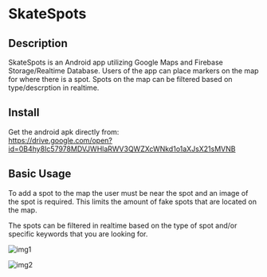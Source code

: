 # SkateSpots

## Description
SkateSpots is an Android app utilizing Google Maps and Firebase Storage/Realtime Database. Users
of the app can place markers on the map for where there is a spot. Spots on the map can be filtered 
based on type/descrption in realtime.

## Install
Get the android apk directly from:                                            
https://drive.google.com/open?id=0B4hy8Ic57978MDVJWHlaRWV3QWZXcWNkd1o1aXJsX21sMVNB

## Basic Usage
To add a spot to the map the user must be near the spot and an image of the spot is required. This
limits the amount of fake spots that are located on the map.

The spots can be filtered in realtime based on the type of spot and/or specific keywords that you are 
looking for.

![img1](https://user-images.githubusercontent.com/10703348/36095837-6e07060e-0fb9-11e8-8a81-fdb1ca6420d3.png)

![img2](https://user-images.githubusercontent.com/10703348/36095838-6e28c276-0fb9-11e8-89db-f1c71de439ad.png)

